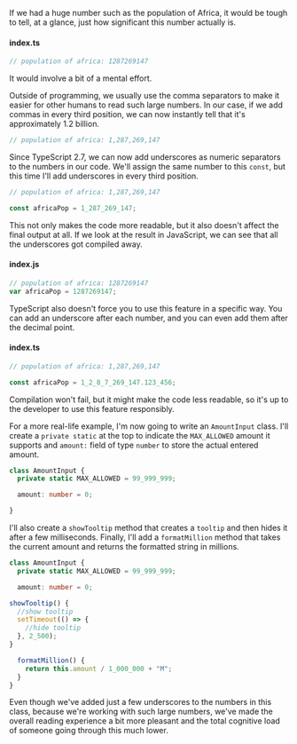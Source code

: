 If we had a huge number such as the population of Africa, it would be tough to tell, at a glance, just how significant this number actually is.

#### index.ts
```ts
// population of africa: 1287269147
```
It would involve a bit of a mental effort.

Outside of programming, we usually use the comma separators to make it easier for other humans to read such large numbers. In our case, if we add commas in every third position, we can now instantly tell that it's approximately 1.2 billion.

```ts
// population of africa: 1,287,269,147
```

Since TypeScript 2.7, we can now add underscores as numeric separators to the numbers in our code. We'll assign the same number to this `const`, but this time I'll add underscores in every third position. 

```ts
// population of africa: 1,287,269,147

const africaPop = 1_287_269_147;
```

This not only makes the code more readable, but it also doesn't affect the final output at all. If we look at the result in JavaScript, we can see that all the underscores got compiled away.

#### index.js
```js
// population of africa: 1287269147
var africaPop = 1287269147;
```

TypeScript also doesn't force you to use this feature in a specific way. You can add an underscore after each number, and you can even add them after the decimal point. 

#### index.ts
```ts
// population of africa: 1,287,269,147

const africaPop = 1_2_8_7_269_147.123_456;
```

Compilation won't fail, but it might make the code less readable, so it's up to the developer to use this feature responsibly.

For a more real-life example, I'm now going to write an `AmountInput` class. I'll create a `private static` at the top to indicate the `MAX_ALLOWED` amount it supports and `amount:` field of type `number` to store the actual entered amount.

```ts
class AmountInput {
  private static MAX_ALLOWED = 99_999_999;

  amount: number = 0;

}
```

I'll also create a `showTooltip` method that creates a `tooltip` and then hides it after a few milliseconds. Finally, I'll add a `formatMillion` method that takes the current amount and returns the formatted string in millions.

```ts
class AmountInput {
  private static MAX_ALLOWED = 99_999_999;

  amount: number = 0;

showTooltip() {
  //show tooltip
  setTimeout(() => {
    //hide tooltip
  }, 2_500);
}

  formatMillion() {
    return this.amount / 1_000_000 + "M";
  }
}
```

Even though we've added just a few underscores to the numbers in this class, because we're working with such large numbers, we've made the overall reading experience a bit more pleasant and the total cognitive load of someone going through this much lower.
